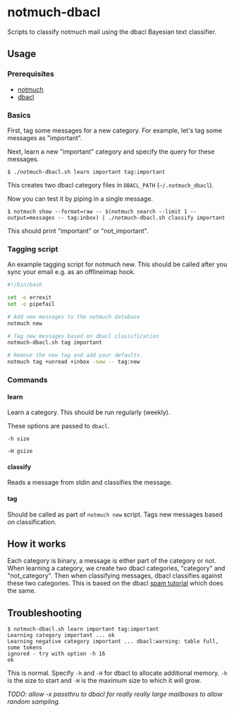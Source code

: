 # notmuch-dbacl

Scripts to classify notmuch mail using the dbacl Bayesian text classifier.

## Usage

### Prerequisites

- [notmuch](https://notmuchmail.org/)
- [dbacl](http://dbacl.sourceforge.net/)


### Basics

First, tag some messages for a new category. For example, let's tag some
messages as "important".

Next, learn a new "important" category and specify the query for these messages.

    $ ./notmuch-dbacl.sh learn important tag:important

This creates two dbacl category files in `DBACL_PATH` (`~/.notmuch_dbacl`).

Now you can test it by piping in a single message.

    $ notmuch show --format=raw -- $(notmuch search --limit 1 --output=messages -- tag:inbox) | ./notmuch-dbacl.sh classify important

This should print "important" or "not_important".


### Tagging script

An example tagging script for notmuch new. This should be called after you sync
your email e.g. as an offlineimap hook.

```bash
#!/bin/bash

set -o errexit
set -o pipefail

# Add new messages to the notmuch database
notmuch new

# Tag new messages based on dbacl classification
notmuch-dbacl.sh tag important

# Remove the new tag and add your defaults.
notmuch tag +unread +inbox -new -- tag:new
```


### Commands

#### learn

Learn a category. This should be run regularly (weekly).

These options are passed to `dbacl`.

`-h size`

`-H gsize`


#### classify

Reads a message from stdin and classifies the message.


#### tag

Should be called as part of `notmuch new` script. Tags new messages based on
classification.


## How it works

Each category is binary, a message is either part of the category or not. When
learning a category, we create two dbacl categories, "category" and
"not_category". Then when classifying messages, dbacl classifies against these
two categories. This is based on the dbacl [spam
tutorial](http://dbacl.sourceforge.net/spamtut-1.html) which does the same.


## Troubleshooting

```
$ notmuch-dbacl.sh learn important tag:important
Learning category important ... ok
Learning negative category important ... dbacl:warning: table full, some tokens
ignored - try with option -h 16
ok
```

This is normal. Specify `-h` and `-H` for dbacl to allocate additional memory.
`-h` is the size to start and `-H` is the maximum size to which it will grow.

_TODO: allow -x passthru to dbacl for really really large mailboxes to allow
random sampling._
